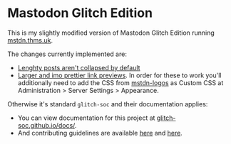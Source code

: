 #  Mastodon Glitch Edition  #

This is my slightly modified version of Mastodon Glitch Edition running [mstdn.thms.uk](https://mstdn.thms.uk).

The changes currently implemented are:

 - [Lenghty posts aren't collapsed by default](https://github.com/nanos/mastodon/commit/44c51681492efc863351317309ce7115f914b54e)
 - [Larger and imo prettier link previews](https://github.com/nanos/mastodon/commit/b954cd1d0e613d6c3d8b2d3bef1909c1df968323). In order for these to work you'll additionally need to add the CSS from [mstdn-logos](https://github.com/nanos/mstdn-logos/blob/main/mastodon.css) as Custom CSS at Administration > Server Settings > Appearance.

Otherwise it's standard `glitch-soc` and their documentation applies:

- You can view documentation for this project at [glitch-soc.github.io/docs/](https://glitch-soc.github.io/docs/).
- And contributing guidelines are available [here](CONTRIBUTING.md) and [here](https://glitch-soc.github.io/docs/contributing/).
